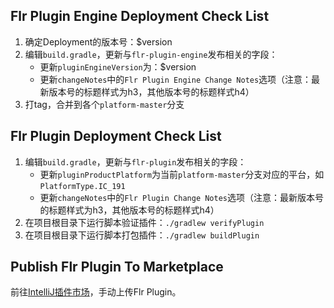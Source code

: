 ## Flr Plugin Engine Deployment Check List

1. 确定Deployment的版本号：$version
1. 编辑`build.gradle`，更新与`flr-plugin-engine`发布相关的字段：
   - 更新`pluginEngineVersion`为：$version
   - 更新`changeNotes`中的`Flr Plugin Engine Change Notes`选项（注意：最新版本号的标题样式为h3，其他版本号的标题样式h4）
1. 打tag，合并到各个`platform-master`分支

## Flr Plugin Deployment Check List

1. 编辑`build.gradle`，更新与`flr-plugin`发布相关的字段：
   - 更新`pluginProductPlatform`为当前`platform-master`分支对应的平台，如`PlatformType.IC_191`
   - 更新`changeNotes`中的`Flr Plugin Change Notes`选项（注意：最新版本号的标题样式为h3，其他版本号的标题样式h4）
1. 在项目根目录下运行脚本验证插件：`./gradlew verifyPlugin`
1. 在项目根目录下运行脚本打包插件：`./gradlew buildPlugin`

## Publish Flr Plugin To Marketplace

前往[IntelliJ插件市场](https://plugins.jetbrains.com/)，手动上传Flr Plugin。

